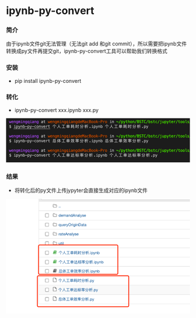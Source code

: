 # ipynb-py-convert

### 简介

由于ipynb文件git无法管理（无法git add 和git commit），所以需要把ipynb文件转换成py文件再提交git，ipynb-py-convert工具可以帮助我们转换格式



### 安装

- pip install ipynb-py-convert



### 转化

- ipynb-py-convert xxx.ipynb xxx.py

![image-20210203164213193](../assets/ipynb-py-convert.assets/image-20210203164213193.png)

### 结果

- 将转化后的py文件上传jypyter会直接生成对应的ipynb文件

![image-20210203164152091](../assets/ipynb-py-convert.assets/image-20210203164152091.png)